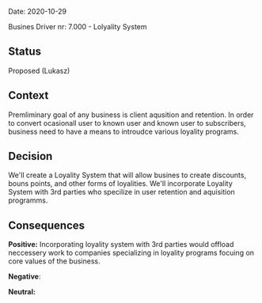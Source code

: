 Date: 2020-10-29 

Busines Driver nr: 7.000 - Lolyality System

## Status

Proposed (Lukasz)

## Context

Premliminary goal of any business is client aqusition and retention. In order to convert ocasionall user to known user and known user to subscribers,
business need to have a means to introudce various loyality programs.

## Decision

We'll create a Loyality System that will allow busines to create discounts, bouns points, and other forms of loyalities.
We'll incorporate Loyality System with 3rd parties who specilize in user retention and aquisition programms.


## Consequences

**Positive:**  Incorporating loyality system with 3rd parties would offload neccessery work to companies specializing in loyality programs focuing on core values of the business.

**Negative**: 

**Neutral:** 
